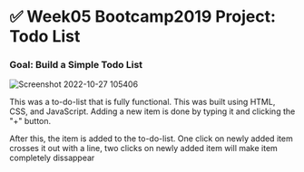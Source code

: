 # ✅ Week05 Bootcamp2019 Project: Todo List

### Goal: Build a Simple Todo List

![Screenshot 2022-10-27 105406](https://user-images.githubusercontent.com/113325142/198323930-5a5dba8e-7dd1-44e5-a705-57022fdc4f5c.jpg)

This was a to-do-list that is fully functional. This was built using HTML, CSS, and JavaScript. Adding a new item is done by typing it and clicking the "+" button. 

After this, the item is added to the to-do-list. One click on newly added item crosses it out with a line, two clicks on newly added item will make item 
completely dissappear
